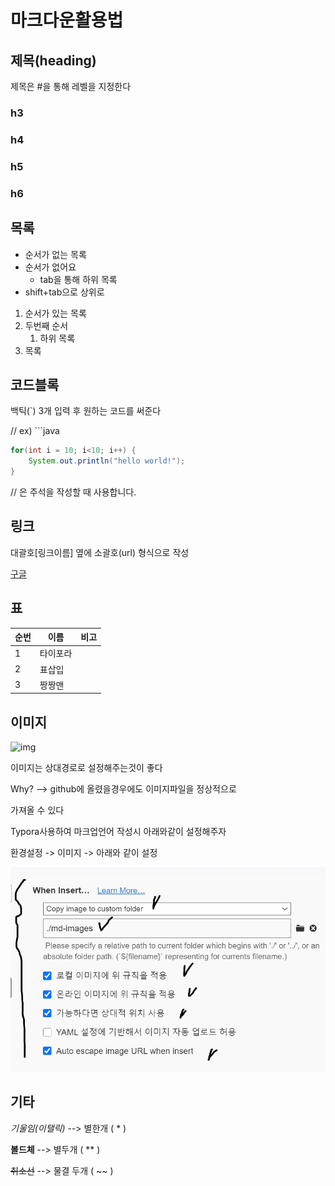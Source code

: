 # 마크다운활용법



## 제목(heading)

제목은 #을 통해 레벨을 지정한다

### h3

### h4

### h5

### h6

## 목록

* 순서가 없는 목록
* 순서가 없어요
  * tab을 통해 하위 목록
* shift+tab으로 상위로

1. 순서가 있는 목록
2. 두번째 순서
   1. 하위 목록
3. 목록

## 코드블록

백틱(`) 3개 입력 후 원하는 코드를 써준다

// ex) ```java

```java
for(int i = 10; i<10; i++) {
    System.out.println("hello world!");
}
```

// 은 주석을 작성할 때 사용합니다.

## 링크

[]() 

대괄호[링크이름] 옆에 소괄호(url) 형식으로 작성

[구글](https://google.com)

## 표

| 순번 | 이름     | 비고 |
| ---- | -------- | ---- |
| 1    | 타이포라 |      |
| 2    | 표삽입   |      |
| 3    | 짱짱맨   |      |

## 이미지



![img](https://avatars.githubusercontent.com/u/59682683?s=460&u=5ebbed9f6564d9b756518e3e3cf52993b51fd777&v=4)

이미지는 상대경로로 설정해주는것이 좋다

Why? --> github에 올렸을경우에도 이미지파일을 정상적으로

가져올 수 있다

Typora사용하여 마크업언어 작성시 아래와같이 설정해주자

환경설정 -> 이미지 -> 아래와 같이 설정

![image-20210316143405627](md-images/image-20210316143405627.png)



## 기타

*기울임(이탤릭)* --> 별한개 ( * )

**볼드체** --> 별두개 ( ** )

~~취소선~~  --> 물결 두개 ( ~~ )